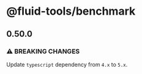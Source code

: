# @fluid-tools/benchmark

## 0.50.0

### ⚠ BREAKING CHANGES

Update `typescript` dependency from `4.x` to `5.x`.
